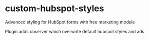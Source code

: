 # custom-hubspot-styles
 
Advanced styling for HubSpot forms with free marketing module

Plugin adds observer which overwrite default hubspot styles and ads.